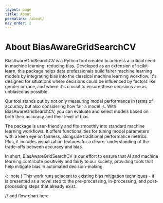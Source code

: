 ```yaml
---
layout: page
title: About
permalink: /about/
nav_order: 2
---
```

# About BiasAwareGridSearchCV

BiasAwareGridSearchCV is a Python tool created to address a critical need in machine learning: reducing bias. Developed as an extension of scikit-learn, this package helps data professionals build fairer machine learning models by integrating bias into the classical machine learning workflow. It's designed for situations where decisions could be influenced by factors like gender or race, and where it's crucial to ensure these decisions are as unbiased as possible.

Our tool stands out by not only measuring model performance in terms of accuracy but also considering how fair a model is. With BiasAwareGridSearchCV, you can evaluate and select models based on both their accuracy and their level of bias.

The package is user-friendly and fits smoothly into standard machine learning workflows. It offers functionalities for tuning model parameters with a keen eye on fairness, alongside traditional performance metrics. Plus, it includes visualization features for a clearer understanding of the trade-offs between accuracy and bias.

In short, BiasAwareGridSearchCV is our effort to ensure that AI and machine learning contribute positively and fairly to our society, providing tools that help mitigate bias in automated decision-making.

{: .note } 
This work runs adjacent to existing bias mitigation techniques - it is presented as a novel step to the pre-processing, in-processing, and post-processing steps that already exist.

// add flow chart here